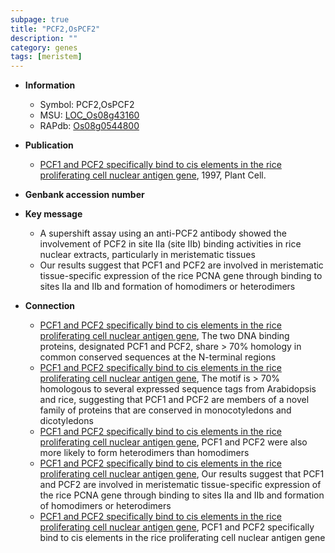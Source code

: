 ```yaml
---
subpage: true
title: "PCF2,OsPCF2"
description: ""
category: genes
tags: [meristem]
---
```


* **Information**  
    + Symbol: PCF2,OsPCF2  
    + MSU: [LOC_Os08g43160](http://rice.plantbiology.msu.edu/cgi-bin/ORF_infopage.cgi?orf=LOC_Os08g43160)  
    + RAPdb: [Os08g0544800](http://rapdb.dna.affrc.go.jp/viewer/gbrowse_details/irgsp1?name=Os08g0544800)  

* **Publication**  
    + [PCF1 and PCF2 specifically bind to cis elements in the rice proliferating cell nuclear antigen gene](http://www.ncbi.nlm.nih.gov/pubmed?term=PCF1+and+PCF2+specifically+bind+to+cis+elements+in+the+rice+proliferating+cell+nuclear+antigen+gene%5BTitle%5D), 1997, Plant Cell.

* **Genbank accession number**  

* **Key message**  
    + A supershift assay using an anti-PCF2 antibody showed the involvement of PCF2 in site IIa (site IIb) binding activities in rice nuclear extracts, particularly in meristematic tissues
    + Our results suggest that PCF1 and PCF2 are involved in meristematic tissue-specific expression of the rice PCNA gene through binding to sites IIa and IIb and formation of homodimers or heterodimers

* **Connection**  
    + [PCF1 and PCF2 specifically bind to cis elements in the rice proliferating cell nuclear antigen gene](http://www.ncbi.nlm.nih.gov/pubmed?term=PCF1+and+PCF2+specifically+bind+to+cis+elements+in+the+rice+proliferating+cell+nuclear+antigen+gene%5BTitle%5D), The two DNA binding proteins, designated PCF1 and PCF2, share > 70% homology in common conserved sequences at the N-terminal regions
    + [PCF1 and PCF2 specifically bind to cis elements in the rice proliferating cell nuclear antigen gene](http://www.ncbi.nlm.nih.gov/pubmed?term=PCF1+and+PCF2+specifically+bind+to+cis+elements+in+the+rice+proliferating+cell+nuclear+antigen+gene%5BTitle%5D), The motif is > 70% homologous to several expressed sequence tags from Arabidopsis and rice, suggesting that PCF1 and PCF2 are members of a novel family of proteins that are conserved in monocotyledons and dicotyledons
    + [PCF1 and PCF2 specifically bind to cis elements in the rice proliferating cell nuclear antigen gene](http://www.ncbi.nlm.nih.gov/pubmed?term=PCF1+and+PCF2+specifically+bind+to+cis+elements+in+the+rice+proliferating+cell+nuclear+antigen+gene%5BTitle%5D), PCF1 and PCF2 were also more likely to form heterodimers than homodimers
    + [PCF1 and PCF2 specifically bind to cis elements in the rice proliferating cell nuclear antigen gene](http://www.ncbi.nlm.nih.gov/pubmed?term=PCF1+and+PCF2+specifically+bind+to+cis+elements+in+the+rice+proliferating+cell+nuclear+antigen+gene%5BTitle%5D), Our results suggest that PCF1 and PCF2 are involved in meristematic tissue-specific expression of the rice PCNA gene through binding to sites IIa and IIb and formation of homodimers or heterodimers
    + [PCF1 and PCF2 specifically bind to cis elements in the rice proliferating cell nuclear antigen gene](http://www.ncbi.nlm.nih.gov/pubmed?term=PCF1+and+PCF2+specifically+bind+to+cis+elements+in+the+rice+proliferating+cell+nuclear+antigen+gene%5BTitle%5D), PCF1 and PCF2 specifically bind to cis elements in the rice proliferating cell nuclear antigen gene



